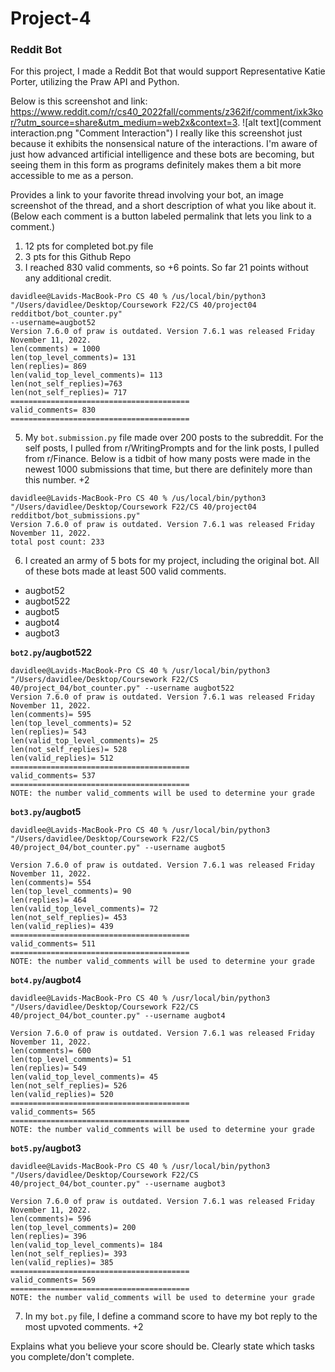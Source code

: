 # Project-4

<h3>Reddit Bot</h3>

For this project, I made a Reddit Bot that would support Representative Katie Porter, utilizing the Praw API and Python. 

Below is this screenshot and link: https://www.reddit.com/r/cs40_2022fall/comments/z362if/comment/ixk3kor/?utm_source=share&utm_medium=web2x&context=3.
![alt text](comment interaction.png "Comment Interaction")
I really like this screenshot just because it exhibits the nonsensical nature of the interactions. I'm aware of just how advanced artificial intelligence and these bots are becoming, but seeing them in this form as programs definitely makes them a bit more accessible to me as a person. 

Provides a link to your favorite thread involving your bot, an image screenshot of the thread, and a short description of what you like about it. (Below each comment is a button labeled permalink that lets you link to a comment.)

1. 12 pts for completed bot.py file
2. 3 pts for this Github Repo
3. I reached 830 valid comments, so +6 points. So far 21 points without any additional credit.

```
davidlee@Lavids-MacBook-Pro CS 40 % /us/local/bin/python3 "/Users/davidlee/Desktop/Coursework F22/CS 40/project04 redditbot/bot_counter.py"
--username=augbot52
Version 7.6.0 of praw is outdated. Version 7.6.1 was released Friday November 11, 2022.
len(comments) = 1000
len(top_level_comments)= 131
len(replies)= 869
len(valid_top_level_comments)= 113
len(not_self_replies)=763
len(not_self_replies)= 717
========================================
valid_comments= 830
========================================
```

5. My `bot.submission.py` file made over 200 posts to the subreddit. For the self posts, I pulled from r/WritingPrompts and for the link posts, I pulled from r/Finance. Below is a tidbit of how many posts were made in the newest 1000 submissions that time, but there are definitely more than this number. +2


```
davidlee@Lavids-MacBook-Pro CS 40 % /us/local/bin/python3 "/Users/davidlee/Desktop/Coursework F22/CS 40/project04 redditbot/bot_submissions.py"
Version 7.6.0 of praw is outdated. Version 7.6.1 was released Friday November 11, 2022.
total post count: 233
```
6. I created an army of 5 bots for my project, including the original bot. All of these bots made at least 500 valid comments.
<ul>
  <li>augbot52</li>
  <li>augbot522</li>
  <li>augbot5</li>
  <li>augbot4</li>
  <li>augbot3</li>
</ul>

**`bot2.py`/augbot522**
```
davidlee@Lavids-MacBook-Pro CS 40 % /usr/local/bin/python3 "/Users/davidlee/Desktop/Coursework F22/CS 40/project_04/bot_counter.py" --username augbot522
Version 7.6.0 of praw is outdated. Version 7.6.1 was released Friday November 11, 2022.
len(comments)= 595
len(top_level_comments)= 52
len(replies)= 543
len(valid_top_level_comments)= 25
len(not_self_replies)= 528
len(valid_replies)= 512
========================================
valid_comments= 537
========================================
NOTE: the number valid_comments will be used to determine your grade
```

**`bot3.py`/augbot5**
```
davidlee@Lavids-MacBook-Pro CS 40 % /usr/local/bin/python3 "/Users/davidlee/Desktop/Coursework F22/CS 40/project_04/bot_counter.py" --username augbot5

Version 7.6.0 of praw is outdated. Version 7.6.1 was released Friday November 11, 2022.
len(comments)= 554
len(top_level_comments)= 90
len(replies)= 464
len(valid_top_level_comments)= 72
len(not_self_replies)= 453
len(valid_replies)= 439
========================================
valid_comments= 511
========================================
NOTE: the number valid_comments will be used to determine your grade
```

**`bot4.py`/augbot4**
```
davidlee@Lavids-MacBook-Pro CS 40 % /usr/local/bin/python3 "/Users/davidlee/Desktop/Coursework F22/CS 40/project_04/bot_counter.py" --username augbot4

Version 7.6.0 of praw is outdated. Version 7.6.1 was released Friday November 11, 2022.
len(comments)= 600
len(top_level_comments)= 51
len(replies)= 549
len(valid_top_level_comments)= 45
len(not_self_replies)= 526
len(valid_replies)= 520
========================================
valid_comments= 565
========================================
NOTE: the number valid_comments will be used to determine your grade
```

**`bot5.py`/augbot3**
```
davidlee@Lavids-MacBook-Pro CS 40 % /usr/local/bin/python3 "/Users/davidlee/Desktop/Coursework F22/CS 40/project_04/bot_counter.py" --username augbot3

Version 7.6.0 of praw is outdated. Version 7.6.1 was released Friday November 11, 2022.
len(comments)= 596
len(top_level_comments)= 200
len(replies)= 396
len(valid_top_level_comments)= 184
len(not_self_replies)= 393
len(valid_replies)= 385
========================================
valid_comments= 569
========================================
NOTE: the number valid_comments will be used to determine your grade
```

7. In my `bot.py` file, I define a command score to have my bot reply to the most upvoted comments. +2

Explains what you believe your score should be. Clearly state which tasks you complete/don't complete.
